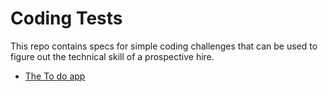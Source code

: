 # Coding Tests

This repo contains specs for simple coding challenges that can be used to 
figure out the technical skill of a prospective hire.

- [The To do app](/todo-app)
